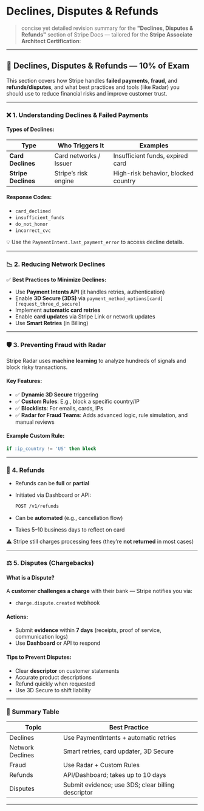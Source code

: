 # Declines, Disputes & Refunds
 
> concise yet detailed revision summary for the **"Declines, Disputes & Refunds"** section of Stripe Docs — tailored for the **Stripe Associate Architect Certification**:

---

## 🧾 Declines, Disputes & Refunds — 10% of Exam

This section covers how Stripe handles **failed payments**, **fraud**, and **refunds/disputes**, and what best practices and tools (like Radar) you should use to reduce financial risks and improve customer trust.

---

### ❌ 1. **Understanding Declines & Failed Payments**

#### Types of Declines:

| Type                | Who Triggers It        | Examples                            |
| ------------------- | ---------------------- | ----------------------------------- |
| **Card Declines**   | Card networks / Issuer | Insufficient funds, expired card    |
| **Stripe Declines** | Stripe’s risk engine   | High-risk behavior, blocked country |

#### Response Codes:

* `card_declined`
* `insufficient_funds`
* `do_not_honor`
* `incorrect_cvc`

💡 Use the `PaymentIntent.last_payment_error` to access decline details.

---

### 📉 2. **Reducing Network Declines**

✅ **Best Practices to Minimize Declines:**

* Use **Payment Intents API** (it handles retries, authentication)
* Enable **3D Secure (3DS)** via `payment_method_options[card][request_three_d_secure]`
* Implement **automatic card retries**
* Enable **card updates** via Stripe Link or network updates
* Use **Smart Retries** (in Billing)

---

### 🛡️ 3. **Preventing Fraud with Radar**

Stripe Radar uses **machine learning** to analyze hundreds of signals and block risky transactions.

#### Key Features:

* ✅ **Dynamic 3D Secure** triggering
* ✅ **Custom Rules**: E.g., block a specific country/IP
* ✅ **Blocklists**: For emails, cards, IPs
* ✅ **Radar for Fraud Teams**: Adds advanced logic, rule simulation, and manual reviews

#### Example Custom Rule:

```sql
if :ip_country != 'US' then block
```

---

### 💸 4. **Refunds**

* Refunds can be **full** or **partial**
* Initiated via Dashboard or API:

  ```bash
  POST /v1/refunds
  ```
* Can be **automated** (e.g., cancellation flow)
* Takes 5–10 business days to reflect on card

⚠️ Stripe still charges processing fees (they’re **not returned** in most cases)

---

### ⚖️ 5. **Disputes (Chargebacks)**

#### What is a Dispute?

A **customer challenges a charge** with their bank — Stripe notifies you via:

* `charge.dispute.created` webhook

#### Actions:

* Submit **evidence** within **7 days** (receipts, proof of service, communication logs)
* Use **Dashboard** or API to respond

#### Tips to Prevent Disputes:

* Clear **descriptor** on customer statements
* Accurate product descriptions
* Refund quickly when requested
* Use 3D Secure to shift liability

---

### 🧠 Summary Table

| Topic            | Best Practice                                      |
| ---------------- | -------------------------------------------------- |
| Declines         | Use PaymentIntents + automatic retries             |
| Network Declines | Smart retries, card updater, 3D Secure             |
| Fraud            | Use Radar + Custom Rules                           |
| Refunds          | API/Dashboard; takes up to 10 days                 |
| Disputes         | Submit evidence; use 3DS; clear billing descriptor |

---